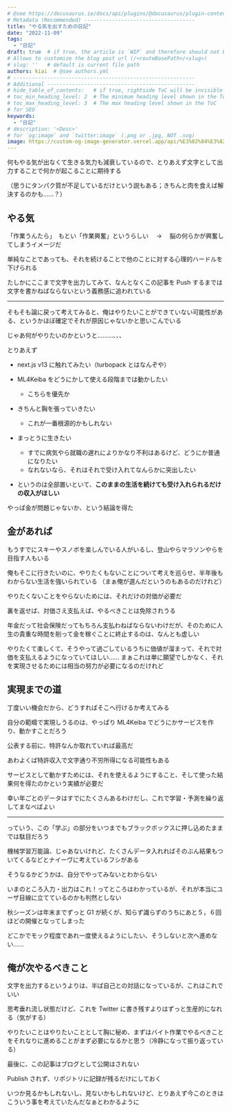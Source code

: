 ```yaml
---
# @see https://docusaurus.io/docs/api/plugins/@docusaurus/plugin-content-blog#markdown-front-matter
# Metadata (Recommended) ------------------------------------
title: "やる気を出すための日記"
date: "2022-11-09"
tags:
  - "日記"
draft: true  # if true, the article is `WIP` and therefore should not be published yet
# Allows to customize the blog post url (/<routeBasePath>/<slug>)
# slug: ''   # default is current file path
authors: kiai  # @see authors.yml
# -----------------------------------------------------------
# Additional ------------------------------------------------
# hide_table_of_contents:   # if true, rightside ToC will be invisible
# toc_min_heading_level: 2  # The minimum heading level shown in the ToC
# toc_max_heading_level: 3  # The max heading level shown in the ToC
# for SEO
keywords:
  - "日記"
# description: '<Desc>'
# for `og:image` and `twitter:image` (.png or .jpg, NOT .svg)
image: https://custom-og-image-generator.vercel.app/api/%E3%82%84%E3%82%8B%E6%B0%97%E3%82%92%E5%87%BA%E3%81%99%E3%81%9F%E3%82%81%E3%81%AE%E6%97%A5%E8%A8%98.png?theme=light&copyright=Kiai+de+Nantoka&logo=https%3A%2F%2Fgithub.githubassets.com%2Fimages%2Fmona-loading-default-static.svg&avater=https%3A%2F%2Favatars.githubusercontent.com%2Fu%2F20794309&author=Kiai&aka=%40Ningensei848&site=%E6%B0%97%E5%90%88%E3%81%A7%E3%81%AA%E3%82%93%E3%81%A8%E3%81%8B&tags=%E6%97%A5%E8%A8%98&tags=python
---
```


何もやる気が出なくて生きる気力も減衰しているので、とりあえず文字として出力することで何かが起こることに期待する

（思うにタンパク質が不足しているだけという説もある；きちんと肉を食えば解決するのかも……？）

<!-- truncate -->

## やる気

「作業うんたら」　もとい「作業興奮」というらしい　 → 　脳の何らかが興奮してしまうイメージだ

単純なことであっても、それを続けることで他のことに対する心理的ハードルを下げられる

たしかにここまで文字を出力してみて、なんとなくこの記事を Push するまでは文字を書かねばならないという義務感に追われている

---

そもそも論に戻って考えてみると、俺はやりたいことができていない可能性がある、というかほぼ確定でそれが原因じゃないかと思いこんでいる

じゃあ何がやりたいのかというと………、、、

とりあえず

- next.js v13 に触れてみたい（turbopack とはなんぞや）
- ML4Keiba をどうにかして使える段階までは動かしたい
  - こちらを優先か
- きちんと胸を張っていきたい
  - これが一番根源的かもしれない
- まっとうに生きたい

  - すでに病気やら就職の遅れによりかなり不利はあるけど、どうにか普通になりたい
  - なれないなら、それはそれで受け入れてなんらかに突出したい

- というのは全部置いといて、**このままの生活を続けても受け入れられるだけの収入がほしい**

やっぱ金が問題じゃないか、という結論を得た

## 金があれば

もうすでにスキーやスノボを楽しんでいる人がいるし、登山やらマラソンやらを目指す人もいる

俺もそこに行きたいのに、やりたくもないことについて考えを巡らせ、半年後もわからない生活を強いられている
（まぁ俺が選んだというのもあるのだけれど）

やりたくないことをやらないためには、それだけの対価が必要だ

裏を返せば、対価さえ支払えば、やるべきことは免除されうる

年金だって社会保険だってもちろん支払わねばならないわけだが、そのために人生の貴重な時間を削って金を稼ぐことに終止するのは、なんとも虚しい

やりたくて楽しくて、そうやって過ごしているうちに価値が溜まって、それで対価を支払えるようになっていてほしい……
まぁこれは単に願望でしかなく、それを実現させるためには相当の努力が必要になるのだけれど

## 実現までの道

丁度いい機会だから、どうすればそこへ行けるか考えてみる

自分の範疇で実現しうるのは、やっぱり ML4Keiba でどうにかサービスを作り、動かすことだろう

公表する前に、特許なんか取れていれば最高だ

あわよくば特許収入で文字通り不労所得になる可能性もある

サービスとして動かすためには、それを使えるようにすること、そして使った結果何を得たのかという実績が必要だ

幸い年ごとのデータはすでにたくさんあるわけだし、これで学習・予測を繰り返してまなべばよい

---

っていう、この「学ぶ」の部分をいつまでもブラックボックスに押し込めたままでは駄目だろう

機械学習万能論、じゃあないけれど、たくさんデータ入れればそのぶん結果もついてくるなどとナイーヴに考えているフシがある

そうなるかどうかは、自分でやってみないとわからない

いまのところ入力・出力はこれ！ってところはわかっているが、それが本当にユーザ目線に立てているのかも判然としない

秋シーズンは年末までずっと G1 が続くが、知らず識らずのうちにあと５，６回ほどの開催となってしまった

どこかでモック程度であれ一度使えるようにしたい、そうしないと次へ進めない……

## 俺が次やるべきこと

文字を出力するというよりは、半ば自己との対話になっているが、これはこれでいい

思考垂れ流し状態だけど、これを Twitter に書き残すよりはずっと生産的になれる（気がする）

やりたいことはやりたいこととして胸に秘め、まずはバイト作業でやるべきことをそれなりに進めることがまず必要になるかと思う（冷静になって振り返っている）

最後に、この記事はブログとして公開はされない

Publish されず、リポジトリに記録が残るだけにしておく

いつか見るかもしれないし、見ないかもしれないけど、とりあえず今このときはこういう事を考えていたんだなぁとわかるように
